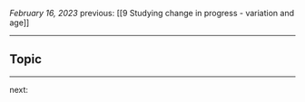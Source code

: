 *February 16, 2023*
previous: [[9 Studying change in progress - variation and age]]

---

## Topic


---




next:

